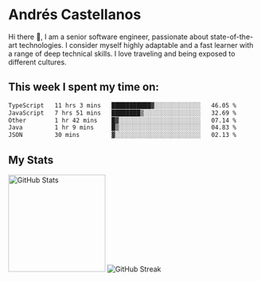 # Andrés Castellanos

Hi there 👋, I am a senior software engineer, passionate about state-of-the-art technologies. I consider myself highly adaptable and a fast learner with a range of deep technical skills. I love traveling and being exposed to different cultures.

## This week I spent my time on:

<!--START_SECTION:waka-->

```txt
TypeScript   11 hrs 3 mins   ███████████▓░░░░░░░░░░░░░   46.05 %
JavaScript   7 hrs 51 mins   ████████▒░░░░░░░░░░░░░░░░   32.69 %
Other        1 hr 42 mins    █▓░░░░░░░░░░░░░░░░░░░░░░░   07.14 %
Java         1 hr 9 mins     █▒░░░░░░░░░░░░░░░░░░░░░░░   04.83 %
JSON         30 mins         ▓░░░░░░░░░░░░░░░░░░░░░░░░   02.13 %
```

<!--END_SECTION:waka-->

## My Stats

<img height="195" src="https://github-readme-stats.vercel.app/api?username=andrescv&show_icons=true&theme=onedark&hide_border=true&card_width=495" alt="GitHub Stats" />

<img src="https://streak-stats.demolab.com?user=andrescv&theme=one-dark-pro&hide_border=true" alt="GitHub Streak" />
